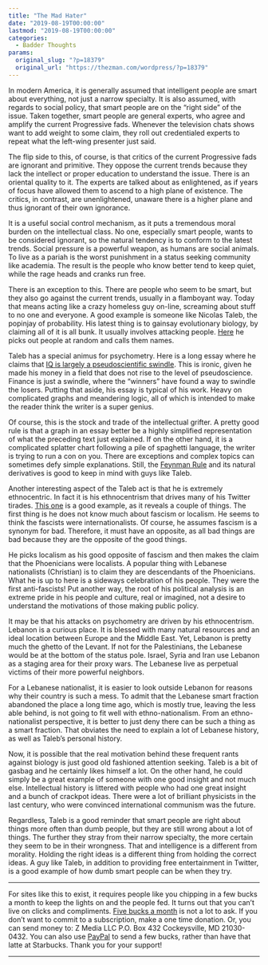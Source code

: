```yaml
---
title: "The Mad Hater"
date: "2019-08-19T00:00:00"
lastmod: "2019-08-19T00:00:00"
categories:
  - Badder Thoughts
params:
  original_slug: "?p=18379"
  original_url: "https://thezman.com/wordpress/?p=18379"
---
```


In modern America, it is generally assumed that intelligent people are
smart about everything, not just a narrow specialty. It is also assumed,
with regards to social policy, that smart people are on the “right side”
of the issue. Taken together, smart people are general experts, who
agree and amplify the current Progressive fads. Whenever the television
chats shows want to add weight to some claim, they roll out credentialed
experts to repeat what the left-wing presenter just said.

The flip side to this, of course, is that critics of the current
Progressive fads are ignorant and primitive. They oppose the current
trends because they lack the intellect or proper education to understand
the issue. There is an oriental quality to it. The experts are talked
about as enlightened, as if years of focus have allowed them to ascend
to a high plane of existence. The critics, in contrast, are
unenlightened, unaware there is a higher plane and thus ignorant of
their own ignorance.

It is a useful social control mechanism, as it puts a tremendous moral
burden on the intellectual class. No one, especially smart people, wants
to be considered ignorant, so the natural tendency is to conform to the
latest trends. Social pressure is a powerful weapon, as humans are
social animals. To live as a pariah is the worst punishment in a status
seeking community like academia. The result is the people who know
better tend to keep quiet, while the rage heads and cranks run free.

There is an exception to this. There are people who seem to be smart,
but they also go against the current trends, usually in a flamboyant
way. Today that means acting like a crazy homeless guy on-line,
screaming about stuff to no one and everyone. A good example is someone
like Nicolas Taleb, the popinjay of probability. His latest thing is to
gainsay evolutionary biology, by claiming all of it is all bunk. It
usually involves attacking people.
<a href="https://twitter.com/nntaleb/status/1155944224795140096"
rel="noopener noreferrer" target="_blank">Here</a> he picks out people
at random and calls them names.

Taleb has a special animus for psychometry. Here is a long essay where
he claims that <a
href="https://medium.com/incerto/iq-is-largely-a-pseudoscientific-swindle-f131c101ba39"
rel="noopener noreferrer" target="_blank">IQ is largely a
pseudoscientific swindle</a>. This is ironic, given he made his money in
a field that does not rise to the level of pseudoscience. Finance is
just a swindle, where the “winners” have found a way to swindle the
losers. Putting that aside, his essay is typical of his work. Heavy on
complicated graphs and meandering logic, all of which is intended to
make the reader think the writer is a super genius.

Of course, this is the stock and trade of the intellectual grifter. A
pretty good rule is that a graph in an essay better be a highly
simplified representation of what the preceding text just explained. If
on the other hand, it is a complicated splatter chart following a pile
of spaghetti language, the writer is trying to run a con on you. There
are exceptions and complex topics can sometimes defy simple
explanations. Still, the <a
href="https://kottke.org/17/06/if-you-cant-explain-something-in-simple-terms-you-dont-understand-it"
rel="noopener noreferrer" target="_blank">Feynman Rule</a> and its
natural derivatives is good to keep in mind with guys like Taleb.

Another interesting aspect of the Taleb act is that he is extremely
ethnocentric. In fact it is his ethnocentrism that drives many of his
Twitter tirades.
<a href="https://twitter.com/nntaleb/status/1003235550147563520?lang=en"
rel="noopener noreferrer" target="_blank">This one</a> is a good
example, as it reveals a couple of things. The first thing is he does
not know much about fascism or localism. He seems to think the fascists
were internationalists. Of course, he assumes fascism is a synonym for
bad. Therefore, it must have an opposite, as all bad things are bad
because they are the opposite of the good things.

He picks localism as his good opposite of fascism and then makes the
claim that the Phoenicians were localists. A popular thing with Lebanese
nationalists (Christian) is to claim they are descendants of the
Phoenicians. What he is up to here is a sideways celebration of his
people. They were the first anti-fascists! Put another way, the root of
his political analysis is an extreme pride in his people and culture,
real or imagined, not a desire to understand the motivations of those
making public policy.

It may be that his attacks on psychometry are driven by his
ethnocentrism. Lebanon is a curious place. It is blessed with many
natural resources and an ideal location between Europe and the Middle
East. Yet, Lebanon is pretty much the ghetto of the Levant. If not for
the Palestinians, the Lebanese would be at the bottom of the status
pole. Israel, Syria and Iran use Lebanon as a staging area for their
proxy wars. The Lebanese live as perpetual victims of their more
powerful neighbors.

For a Lebanese nationalist, it is easier to look outside Lebanon for
reasons why their country is such a mess. To admit that the Lebanese
smart fraction abandoned the place a long time ago, which is mostly
true, leaving the less able behind, is not going to fit well with
ethno-nationalism. From an ethno-nationalist perspective, it is better
to just deny there can be such a thing as a smart fraction. That
obviates the need to explain a lot of Lebanese history, as well as
Taleb’s personal history.

Now, it is possible that the real motivation behind these frequent rants
against biology is just good old fashioned attention seeking. Taleb is a
bit of gasbag and he certainly likes himself a lot. On the other hand,
he could simply be a great example of someone with one good insight and
not much else. Intellectual history is littered with people who had one
great insight and a bunch of crackpot ideas. There were a lot of
brilliant physicists in the last century, who were convinced
international communism was the future.

Regardless, Taleb is a good reminder that smart people are right about
things more often than dumb people, but they are still wrong about a lot
of things. The further they stray from their narrow specialty, the more
certain they seem to be in their wrongness. That and intelligence is a
different from morality. Holding the right ideas is a different thing
from holding the correct ideas. A guy like Taleb, in addition to
providing free entertainment in Twitter, is a good example of how dumb
smart people can be when they try.

------------------------------------------------------------------------

For sites like this to exist, it requires people like you chipping in a
few bucks a month to keep the lights on and the people fed. It turns out
that you can’t live on clicks and compliments.
<a href="https://www.subscribestar.com/the-z-blog"
rel="noopener noreferrer" target="_blank">Five bucks a month</a> is not
a lot to ask. If you don’t want to commit to a subscription, make a one
time donation. Or, you can send money to: Z Media LLC P.O. Box 432
Cockeysville, MD 21030-0432. You can also use <a
href="https://www.paypal.com/cgi-bin/webscr?cmd=_s-xclick&amp;hosted_button_id=UDAS2Q8JYA6CN&amp;source=url"
rel="noopener noreferrer" target="_blank">PayPal</a> to send a few
bucks, rather than have that latte at Starbucks. Thank you for your
support!

------------------------------------------------------------------------
